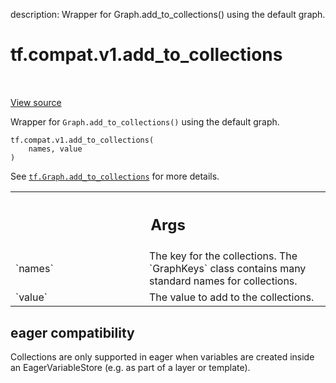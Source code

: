 description: Wrapper for Graph.add_to_collections() using the default graph.

<div itemscope itemtype="http://developers.google.com/ReferenceObject">
<meta itemprop="name" content="tf.compat.v1.add_to_collections" />
<meta itemprop="path" content="Stable" />
</div>

# tf.compat.v1.add_to_collections

<!-- Insert buttons and diff -->

<table class="tfo-notebook-buttons tfo-api nocontent" align="left">

</table>

<a target="_blank" href="/code/stable/tensorflow/python/framework/ops.py">View source</a>



Wrapper for `Graph.add_to_collections()` using the default graph.

<pre class="devsite-click-to-copy prettyprint lang-py tfo-signature-link">
<code>tf.compat.v1.add_to_collections(
    names, value
)
</code></pre>



<!-- Placeholder for "Used in" -->

See <a href="../../../tf/Graph.md#add_to_collections"><code>tf.Graph.add_to_collections</code></a>
for more details.

<!-- Tabular view -->
 <table class="responsive fixed orange">
<colgroup><col width="214px"><col></colgroup>
<tr><th colspan="2"><h2 class="add-link">Args</h2></th></tr>

<tr>
<td>
`names`
</td>
<td>
The key for the collections. The `GraphKeys` class contains many
standard names for collections.
</td>
</tr><tr>
<td>
`value`
</td>
<td>
The value to add to the collections.
</td>
</tr>
</table>




 <section><devsite-expandable expanded>
 <h2 class="showalways">eager compatibility</h2>

Collections are only supported in eager when variables are created inside
an EagerVariableStore (e.g. as part of a layer or template).


 </devsite-expandable></section>


